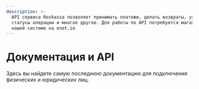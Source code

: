 ```yaml
---
description: >-
  API сервиса Roskassa позволяет принимать платежи, делать возвраты, узнавать
  статусы операции и многое другое. Для работы по API потребуется магазин в
  нашей системе на enot.io
---
```


# Документация и API

Здесь вы найдете самую последнюю документацию для подключения физических и юридических лиц.


